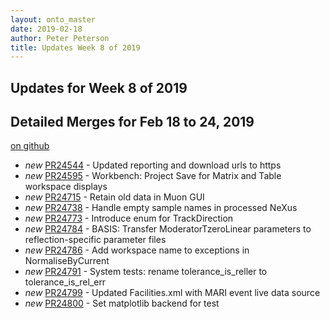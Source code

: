 ```yaml
---
layout: onto_master
date: 2019-02-18
author: Peter Peterson
title: Updates Week 8 of 2019
---
```

Updates for Week 8 of 2019
--------------------------

Detailed Merges for Feb 18 to 24, 2019
--------------------------------------
[on github](https://github.com/mantidproject/mantid/pulls?q=is%3Apr+merged%3A2019-02-19..2019-02-24)

* *new* [PR24544](https://github.com/mantidproject/mantid/pull/24544) - Updated reporting and download urls to https
* *new* [PR24595](https://github.com/mantidproject/mantid/pull/24595) - Workbench: Project Save for Matrix and Table workspace displays
* *new* [PR24715](https://github.com/mantidproject/mantid/pull/24715) - Retain old data in Muon GUI
* *new* [PR24738](https://github.com/mantidproject/mantid/pull/24738) - Handle empty sample names in processed NeXus
* *new* [PR24773](https://github.com/mantidproject/mantid/pull/24773) - Introduce enum for TrackDirection
* *new* [PR24784](https://github.com/mantidproject/mantid/pull/24784) - BASIS: Transfer ModeratorTzeroLinear parameters to reflection-specific parameter files
* *new* [PR24786](https://github.com/mantidproject/mantid/pull/24786) - Add workspace name to exceptions in NormaliseByCurrent
* *new* [PR24791](https://github.com/mantidproject/mantid/pull/24791) - System tests: rename tolerance_is_reller to tolerance_is_rel_err
* *new* [PR24799](https://github.com/mantidproject/mantid/pull/24799) - Updated Facilities.xml with MARI event live data source
* *new* [PR24800](https://github.com/mantidproject/mantid/pull/24800) - Set matplotlib backend for test

